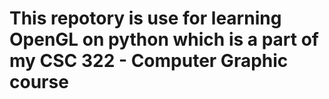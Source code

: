 # This repotory is use for learning OpenGL on python which is a part of my CSC 322 - Computer Graphic course

